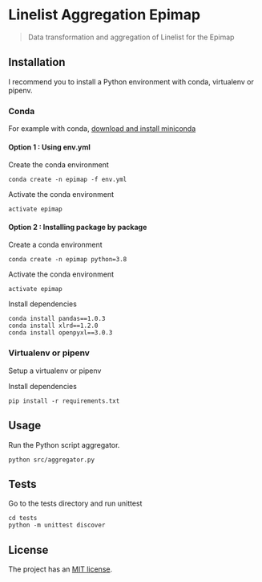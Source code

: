 # Linelist Aggregation Epimap
> Data transformation and aggregation of Linelist for the Epimap

## Installation

I recommend you to install a Python environment with conda, virtualenv or pipenv.

### Conda
For example with conda, 
[download and install miniconda](https://docs.conda.io/en/latest/miniconda.html)

#### Option 1 : Using env.yml
Create the conda environment
```
conda create -n epimap -f env.yml
```

Activate the conda environment
```
activate epimap
```

#### Option 2 : Installing package by package
Create a conda environment
```
conda create -n epimap python=3.8
```

Activate the conda environment
```
activate epimap
```

Install dependencies
```
conda install pandas==1.0.3
conda install xlrd==1.2.0
conda install openpyxl==3.0.3
```

### Virtualenv or pipenv

Setup a virtualenv or pipenv

Install dependencies
```
pip install -r requirements.txt
````

## Usage

Run the Python script aggregator.

```
python src/aggregator.py 
```

## Tests

Go to the tests directory and run unittest
```
cd tests
python -m unittest discover
```

## License

The project has an [MIT license](Licence.md).

